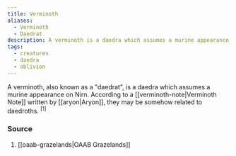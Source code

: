 ```yaml
---
title: Verminoth
aliases:
  - Verminoth
  - Daedrat
description: A verminoth is a daedra which assumes a murine appearance on Nirn.
tags:
  - creatures
  - daedra
  - oblivion
---
```

A verminoth, also known as a "daedrat", is a daedra which assumes a murine appearance on Nirn. According to a [[verminoth-note|Verminoth Note]] written by [[aryon|Aryon]], they may be somehow related to daedroths. <sup>[1]</sup>
### Source
1. [[oaab-grazelands|OAAB Grazelands]]
